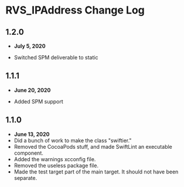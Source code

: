 # RVS_IPAddress Change Log

## 1.2.0

- **July 5, 2020**

- Switched SPM deliverable to static

## 1.1.1

- **June 20, 2020**

- Added SPM support

## 1.1.0

- **June 13, 2020**
- Did a bunch of work to make the class "swiftier."
- Removed the CocoaPods stuff, and made SwiftLint an executable component.
- Added the warnings xcconfig file.
- Removed the useless package file.
- Made the test target part of the main target. It should not have been separate.
